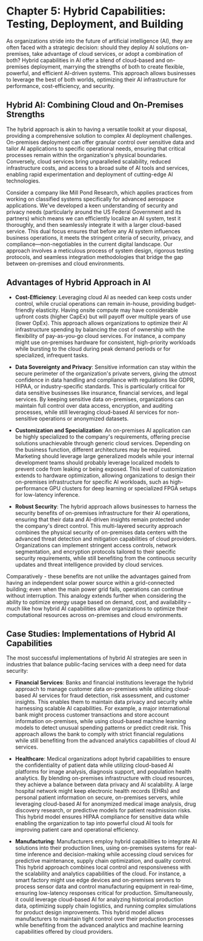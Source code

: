 # Chapter 5: Hybrid Capabilities: Testing, Deployment, and Building

As organizations stride into the future of artificial intelligence (AI), they are often faced with a strategic decision: should they deploy AI solutions on-premises, take advantage of cloud services, or adopt a combination of both? Hybrid capabilities in AI offer a blend of cloud-based and on-premises deployment, marrying the strengths of both to create flexible, powerful, and efficient AI-driven systems. This approach allows businesses to leverage the best of both worlds, optimizing their AI infrastructure for performance, cost-efficiency, and security.

## Hybrid AI: Combining Cloud and On-Premises Strengths

The hybrid approach is akin to having a versatile toolkit at your disposal, providing a comprehensive solution to complex AI deployment challenges. On-premises deployment can offer granular control over sensitive data and tailor AI applications to specific operational needs, ensuring that critical processes remain within the organization's physical boundaries. Conversely, cloud services bring unparalleled scalability, reduced infrastructure costs, and access to a broad suite of AI tools and services, enabling rapid experimentation and deployment of cutting-edge AI technologies.

Consider a company like Mill Pond Research, which applies practices from working on classified systems specifically for advanced aerospace applications. We've developed a keen understanding of security and privacy needs (particularly around the US Federal Government and its partners) which means we can efficiently localize an AI system, test it thoroughly, and then seamlessly integrate it with a larger cloud-based service. This dual focus ensures that before any AI system influences business operations, it meets the stringent criteria of security, privacy, and compliance—non-negotiables in the current digital landscape. Our approach involves a meticulous process of system design, rigorous testing protocols, and seamless integration methodologies that bridge the gap between on-premises and cloud environments.

## Advantages of Hybrid Approach in AI

- **Cost-Efficiency**: Leveraging cloud AI as needed can keep costs under control, while crucial operations can remain in-house, providing budget-friendly elasticity. Having onsite compute may have considerable upfront costs (higher CapEx) but will payoff over multiple years of use (lower OpEx). This approach allows organizations to optimize their AI infrastructure spending by balancing the cost of ownership with the flexibility of pay-as-you-go cloud services. For instance, a company might use on-premises hardware for consistent, high-priority workloads while bursting to the cloud during peak demand periods or for specialized, infrequent tasks.

- **Data Sovereignty and Privacy**: Sensitive information can stay within the secure perimeter of the organization's private servers, giving the utmost confidence in data handling and compliance with regulations like GDPR, HIPAA, or industry-specific standards. This is particularly critical for data sensitive businesses like insurance, financial services, and legal services. By keeping sensitive data on-premises, organizations can maintain full control over data access, encryption, and auditing processes, while still leveraging cloud-based AI services for non-sensitive operations or anonymized datasets.

- **Customization and Specialization**: An on-premises AI application can be highly specialized to the company's requirements, offering precise solutions unachievable through generic cloud services. Depending on the business function, different architectures may be required. Marketing should leverage large generalized models while your internal development teams should probably leverage localized models to prevent code from leaking or being exposed. This level of customization extends to hardware optimization, allowing organizations to design their on-premises infrastructure for specific AI workloads, such as high-performance GPU clusters for deep learning or specialized FPGA setups for low-latency inference.

- **Robust Security**: The hybrid approach allows businesses to harness the security benefits of on-premises infrastructure for their AI operations, ensuring that their data and AI-driven insights remain protected under the company's direct control. This multi-layered security approach combines the physical security of on-premises data centers with the advanced threat detection and mitigation capabilities of cloud providers. Organizations can implement stringent access controls, network segmentation, and encryption protocols tailored to their specific security requirements, while still benefiting from the continuous security updates and threat intelligence provided by cloud services.

Comparatively - these benefits are not unlike the advantages gained from having an independent solar power source within a grid-connected building; even when the main power grid fails, operations can continue without interruption. This analogy extends further when considering the ability to optimize energy usage based on demand, cost, and availability – much like how hybrid AI capabilities allow organizations to optimize their computational resources across on-premises and cloud environments.

## Case Studies: Implementations of Hybrid AI Capabilities

The most successful implementations of hybrid AI strategies are seen in industries that balance public-facing services with a deep need for data security:

- **Financial Services**: Banks and financial institutions leverage the hybrid approach to manage customer data on-premises while utilizing cloud-based AI services for fraud detection, risk assessment, and customer insights. This enables them to maintain data privacy and security while harnessing scalable AI capabilities. For example, a major international bank might process customer transactions and store account information on-premises, while using cloud-based machine learning models to detect unusual spending patterns or predict credit risk. This approach allows the bank to comply with strict financial regulations while still benefiting from the advanced analytics capabilities of cloud AI services.

- **Healthcare**: Medical organizations adopt hybrid capabilities to ensure the confidentiality of patient data while utilizing cloud-based AI platforms for image analysis, diagnosis support, and population health analytics. By blending on-premises infrastructure with cloud resources, they achieve a balance between data privacy and AI scalability. A large hospital network might keep electronic health records (EHRs) and personal patient information on secure, on-premises servers, while leveraging cloud-based AI for anonymized medical image analysis, drug discovery research, or predictive models for patient readmission risks. This hybrid model ensures HIPAA compliance for sensitive data while enabling the organization to tap into powerful cloud AI tools for improving patient care and operational efficiency.

- **Manufacturing**: Manufacturers employ hybrid capabilities to integrate AI solutions into their production lines, using on-premises systems for real-time inference and decision-making while accessing cloud services for predictive maintenance, supply chain optimization, and quality control. This hybrid approach combines local control and responsiveness with the scalability and analytics capabilities of the cloud. For instance, a smart factory might use edge devices and on-premises servers to process sensor data and control manufacturing equipment in real-time, ensuring low-latency responses critical for production. Simultaneously, it could leverage cloud-based AI for analyzing historical production data, optimizing supply chain logistics, and running complex simulations for product design improvements. This hybrid model allows manufacturers to maintain tight control over their production processes while benefiting from the advanced analytics and machine learning capabilities offered by cloud providers.